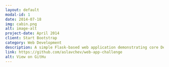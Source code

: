 ```yaml
---
layout: default
modal-id: 1
date: 2014-07-18
img: cabin.png
alt: image-alt
project-date: April 2014
client: Start Bootstrap
category: Web Development
description: A simple Flask-based web application demonstrating core DevOps practices including containerization with Docker, orchestration with Docker Compose, persistent storage with Redis, automated testing with GitHub Actions, and modular development with Git branches and pull requests.
link: https://github.com/aslavchev/web-app-challenge
alt: View on GitHu
---
```

